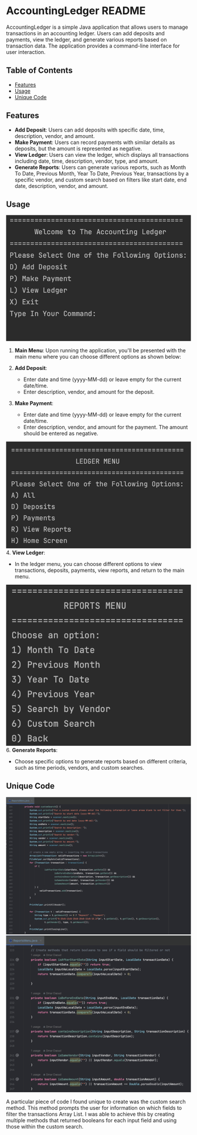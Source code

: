 # AccountingLedger README

AccountingLedger is a simple Java application that allows users to manage transactions in an accounting ledger. Users can add deposits and payments, view the ledger, and generate various reports based on transaction data. The application provides a command-line interface for user interaction.

## Table of Contents
- [Features](#features)
- [Usage](#usage)
- [Unique Code](#unique-code)

## Features
- **Add Deposit**: Users can add deposits with specific date, time, description, vendor, and amount.
- **Make Payment**: Users can record payments with similar details as deposits, but the amount is represented as negative.
- **View Ledger**: Users can view the ledger, which displays all transactions including date, time, description, vendor, type, and amount.
- **Generate Reports**: Users can generate various reports, such as Month To Date, Previous Month, Year To Date, Previous Year, transactions by a specific vendor, and custom search based on filters like start date, end date, description, vendor, and amount.

## Usage
![Main Menu](images/HomeMenu.png)
1. **Main Menu**: Upon running the application, you'll be presented with the main menu where you can choose different options as shown below:
   

2. **Add Deposit**:
   - Enter date and time (yyyy-MM-dd) or leave empty for the current date/time.
   - Enter description, vendor, and amount for the deposit.
   

3. **Make Payment**:
   - Enter date and time (yyyy-MM-dd) or leave empty for the current date/time.
   - Enter description, vendor, and amount for the payment. The amount should be entered as negative.
   
![Ledger Menu Screenshot](images/LedgerMenu.png)
4. **View Ledger**:
 
   - In the ledger menu, you can choose different options to view transactions, deposits, payments, view reports, and return to the main menu.
   
![Reports Menu Screenshot](images/ReportsMenu.png)
6. **Generate Reports**:

   - Choose specific options to generate reports based on different criteria, such as time periods, vendors, and custom searches.
   

## Unique Code
![Custom Search Code Part 1](images/customSearchOne.png)
![Custom Search Code Part 2](images/customSearchTwo.png)

A particular piece of code I found unique to create was the custom search method. This method prompts the user for information on which fields to filter the transactions Array List. I was able to achieve this by creating multiple methods that returned booleans for each input field and using those within the custom search.
